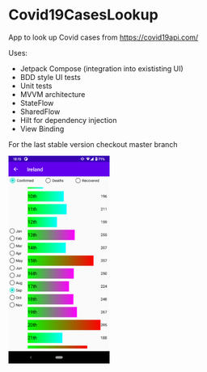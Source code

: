 # Covid19CasesLookup
App to look up Covid cases from https://covid19api.com/

Uses:
- Jetpack Compose (integration into exististing UI)
- BDD style UI tests
- Unit tests
- MVVM architecture
- StateFlow
- SharedFlow
- Hilt for dependency injection
- View Binding

For the last stable version checkout master branch

<img src="screenshot_second_version.png" width="200">
